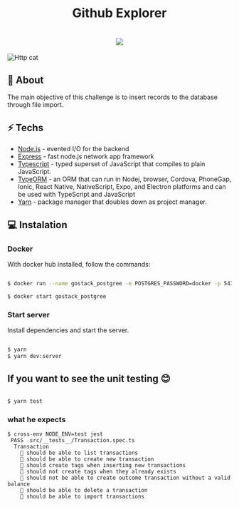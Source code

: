 <h1 align="center">
  Github Explorer
</h1>
<h1 align="center">
  <img src="https://ik.imagekit.io/l4en7xyqq3/68747470733a2f2f73746f726167652e676f6f676c65617069732e636f6d2f676f6c64656e2d77696e642f626f6f7463616d702d676f737461636b2f6865616465722d6465736166696f732e706e67_u7F4RKLkz.png">
</h1>

![Http cat](<img src="https://media.giphy.com/media/d5fHnVhRAScptqbGtz/giphy.gif" width="40" height="40">)


## 📕 About

The main objective of this challenge is to insert records to the database through file import.

## ⚡ Techs

* [Node.js] - evented I/O for the backend
* [Express] - fast node.js network app framework
* [Typescript] - typed superset of JavaScript that compiles to plain JavaScript.
* [TypeORM] - an ORM that can run in Nodej, browser, Cordova, PhoneGap, Ionic, React Native, NativeScript, Expo, and Electron platforms and can be used with TypeScript and JavaScript
* [Yarn] - package manager that doubles down as project manager.

## 💻 Instalation

### Docker

With docker hub installed, follow the commands:

```sh

$ docker run --name gostack_postgree -e POSTGRES_PASSWORD=docker -p 5432:5432 -d postgrees

$ docker start gostack_postgree

```
### Start server

Install dependencies and start the server.

```sh

$ yarn
$ yarn dev:server

```

## If you want to see the unit testing 😊


```sh

$ yarn test

```
### what he expects

```
$ cross-env NODE_ENV=test jest
 PASS  src/__tests__/Transaction.spec.ts
  Transaction
    📌 should be able to list transactions
    📌 should be able to create new transaction
    📌 should create tags when inserting new transactions
    📌 should not create tags when they already exists
    📌 should not be able to create outcome transaction without a valid balance
    📌 should be able to delete a transaction
    📌 should be able to import transactions

```



[node.js]: <http://nodejs.org>
[express]: <http://expressjs.com>
[typescript]: <https://www.typescriptlang.org/>
[typeORM]: <https://typeorm.io/#/>
[Yarn]: <https://yarnpkg.com/>
